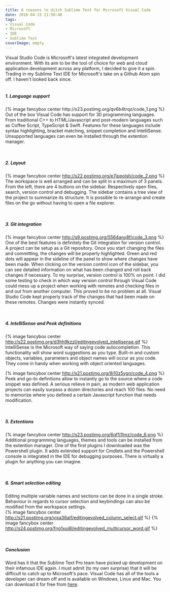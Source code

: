 ```yaml
---
title: 6 reasons to ditch Sublime Text for Microsoft Visual Code
date: 2016-04-15 21:50:40
tags:
- Visual Code
- Microsoft
- IDE
- Sublime Text
coverImage: empty
---
```

Visual Studio Code is Microsoft's latest integrated development environment. With its aim to be the tool of choice for web and cloud application development across any platform, I decided to give it a spin. Trading in my Sublime Text IDE for Microsoft's take on a Github Atom spin off. I haven't looked back since.<!-- more --><br><br>

<h5>1. Language support</h5>
{% image fancybox center http://s23.postimg.org/qv6b4trqz/code_1.png %}
Out of the box Visual Code has support for 30 programming languages. From traditional C++ to HTML/Javascript and post-modern languages such as Coffee Script, TypeScript & Swift. Features for these languages include syntax highlighting, bracket matching, snippet completion and IntelliSense. Unsupported languages can even be installed through the extention manager.

<br><h5>2. Layout</h5> 
{% image fancybox center http://s22.postimg.org/e7jppolsh/code_2.png %}
The workspace is well arranged and can be split in a maximum of 3 panels. From the left, there are 4 buttons on the sidebar. Respectively open files, search, version control and debugging. The sidebar contains a tree view of the project to summarize its structure. It is possible to re-arrange and create files on the go without having to open a file explorer. 

<br><h5>3. Git integration</h5>
{% image fancybox center http://s9.postimg.org/5564any8f/code_3.png %}
One of the best features is definitely the Git integration for version control. A project can be setup as a Git repository. Once you start changing the files and committing, the changes will be properly highlighted. Green and red dots will appear in the sideline of the panel to show where changes have been made. When clicking on the version control icon of the sidebar, you can see detailed information on what has been changed and roll back changes if necessary. To my surprise, version control is 100% on point. I did some testing to check in which way version control through Visual Code could mess up a project when working with remotes and checking files in and out from another computer. This proved to be no problem at all. Visual Studio Code kept properly track of the changes that had been made on these remotes. Changes were instantly synced.

<br><h5>4. IntelliSense and Peek definitions</h5> 
{% image fancybox center http://s22.postimg.org/d3hh9kzzl/editingevolved_intellisense.gif %}
IntelliSense is the Microsoft way of saying code autocompletion. This functionality will show word suggestions as you type. Built-in and custom objects, variables, parameters and object names will occur as you code. They come in handy when working with object oriented languages.

{% image fancybox center http://s21.postimg.org/8i10z5ygn/code_4.png %}
Peek and go-to definitions allow to instantly go to the source where a code snippet was defined. A serious relieve in pain, as modern web application projects can easily surpass a dozen directories and reach 100 files. No need to memorize where you defined a certain Javascript function that needs modification.

<br><h5>5. Extentions</h5>
{% image fancybox center http://s23.postimg.org/6qf1i1lmz/code_6.png %}
Additional programming languages, themes and tools can be installed from the extention manager. One of the first plugins I downloaded was the Powershell plugin. It adds extended support for Cmdlets and the Powershell console is integrated in the IDE for debugging purposes. There is virtually a plugin for anything you can imagine.

<br><h5>6. Smart selection editing</h5>
Editing multiple variable names and sections can be done in a single stroke. Behaviour in regards to cursor selection and keybindings can also be modified from the workspace settings. <br>
{% image fancybox center http://s21.postimg.org/vjxa36aif/editingevolved_column_select.gif %}
{% image fancybox center http://s24.postimg.org/fng1xui8l/editingevolved_multicursor_word.gif %}

<br><h5>Conclusion</h5> Word has it that the Sublime Text Pro team have picked up development on their infamous IDE again. I must admit (to my own surprise) that it will be difficult to catch up to Microsoft's pace. Visual Code has all of the tools a developer can dream off and is available on Windows, Linux and Mac. You can download it for free from [here](https://code.visualstudio.com/).